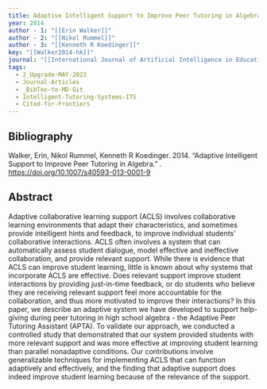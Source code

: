 ```yaml
---
title: Adaptive Intelligent Support to Improve Peer Tutoring in Algebra
year: 2014
author - 1: "[[Erin Walker]]"
author - 2: "[[Nikol Rummel]]"
author - 3: "[[Kenneth R Koedinger]]"
key: "[[Walker2014-hk]]"
journal: "[[International Journal of Artificial Intelligence in Education]]"
tags:
  - 2_Upgrade-MAY-2023
  - Journal-Articles
  - _BibTex-to-MD-Git
  - Intelligent-Tutoring-Systems-ITS
  - Cited-for-Frontiers
---
```


## Bibliography
Walker, Erin, Nikol Rummel, Kenneth R Koedinger. 2014. “Adaptive Intelligent Support to Improve Peer Tutoring in Algebra.” . https://doi.org/10.1007/s40593-013-0001-9

## Abstract
Adaptive collaborative learning support (ACLS) involves collaborative learning environments that adapt their characteristics, and sometimes provide intelligent hints and feedback, to improve individual students’ collaborative interactions. ACLS often involves a system that can automatically assess student dialogue, model effective and ineffective collaboration, and provide relevant support. While there is evidence that ACLS can improve student learning, little is known about why systems that incorporate ACLS are effective. Does relevant support improve student interactions by providing just-in-time feedback, or do students who believe they are receiving relevant support feel more accountable for the collaboration, and thus more motivated to improve their interactions? In this paper, we describe an adaptive system we have developed to support help-giving during peer tutoring in high school algebra -  the Adaptive Peer Tutoring Assistant (APTA). To validate our approach, we conducted a controlled study that demonstrated that our system provided students with more relevant support and was more effective at improving student learning than parallel nonadaptive conditions. Our contributions involve generalizable techniques for implementing ACLS that can function adaptively and effectively, and the finding that adaptive support does indeed improve student learning because of the relevance of the support.